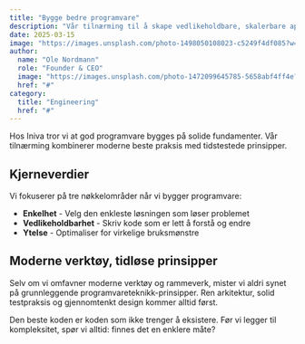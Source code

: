 ```yaml
---
title: "Bygge bedre programvare"
description: "Vår tilnærming til å skape vedlikeholdbare, skalerbare applikasjoner som tåler tidens tann."
date: 2025-03-15
image: "https://images.unsplash.com/photo-1498050108023-c5249f4df085?w=1200&h=800&fit=crop"
author:
  name: "Ole Nordmann"
  role: "Founder & CEO"
  image: "https://images.unsplash.com/photo-1472099645785-5658abf4ff4e?w=256&h=256&fit=crop"
  href: "#"
category:
  title: "Engineering"
  href: "#"
---
```


Hos Iniva tror vi at god programvare bygges på solide fundamenter. Vår tilnærming kombinerer moderne beste praksis med tidstestede prinsipper.

## Kjerneverdier

Vi fokuserer på tre nøkkelområder når vi bygger programvare:

- **Enkelhet** - Velg den enkleste løsningen som løser problemet
- **Vedlikeholdbarhet** - Skriv kode som er lett å forstå og endre
- **Ytelse** - Optimaliser for virkelige bruksmønstre

## Moderne verktøy, tidløse prinsipper

Selv om vi omfavner moderne verktøy og rammeverk, mister vi aldri synet på grunnleggende programvareteknikk-prinsipper. Ren arkitektur, solid testpraksis og gjennomtenkt design kommer alltid først.

Den beste koden er koden som ikke trenger å eksistere. Før vi legger til kompleksitet, spør vi alltid: finnes det en enklere måte?
